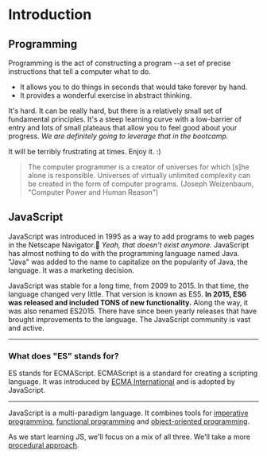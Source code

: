 # Introduction

## Programming

Programming is the act of constructing a program --a set of precise instructions that tell a computer what to do.

- It allows you to do things in seconds that would take forever by hand.
- It provides a wonderful exercise in abstract thinking.

It's hard. It can be really hard, but there is a relatively small set of fundamental principles. It's a steep learning curve with a low-barrier of entry and lots of small plateaus that allow you to feel good about your progress. _We are definitely going to leverage that in the bootcamp._

It will be terribly frustrating at times. Enjoy it. :)

> The computer programmer is a creator of universes for which [s]he alone is responsible. Universes of virtually unlimited complexity can be created in the form of computer programs. (Joseph Weizenbaum, "Computer Power and Human Reason")

## JavaScript

JavaScript was introduced in 1995 as a way to add programs to web pages in the Netscape Navigator.🤯 _Yeah, that doesn't exist anymore._ JavaScript has almost nothing to do with the programming language named Java. "Java" was added to the name to capitalize on the popularity of Java, the language. It was a marketing decision.

JavaScript was stable for a long time, from 2009 to 2015. In that time, the language changed very little. That version is known as ES5. **In 2015, ES6 was released and included TONS of new functionality.** Along the way, it was also renamed ES2015. There have since been yearly releases that have brought improvements to the language. The JavaScript community is vast and active.

---

### What does "ES" stands for?

ES stands for ECMAScript. ECMAScript is a standard for creating a scripting language. It was introduced by [ECMA International](https://www.ecma-international.org/) and is adopted by JavaScript.

---

JavaScript is a multi-paradigm language. It combines tools for [imperative programming](https://en.wikipedia.org/wiki/Imperative_programming), [functional programming](https://en.wikipedia.org/wiki/Functional_programming) and [object-oriented programming](https://en.wikipedia.org/wiki/Object-oriented_programming).

As we start learning JS, we'll focus on a mix of all three. We'll take a more [procedural approach](https://en.wikipedia.org/wiki/Procedural_programming).
